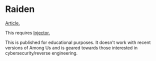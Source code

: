 # Raiden

[Article.](https://ibrahimahmed.ca/cybersecurity/2020/08/30/how-i-made-an-among-us-hack.html)

This requires [Injector.](https://github.com/nefarius/Injector)

This is published for educational purposes. It doesn't work with recent versions of Among Us and is geared towards those interested in cybersecurity/reverse engineering.
